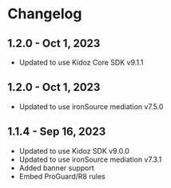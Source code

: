# Changelog

## 1.2.0 - Oct 1, 2023

* Updated to use Kidoz Core SDK v9.1.1
  
## 1.2.0 - Oct 1, 2023

* Updated to use ironSource mediation v7.5.0


## 1.1.4 - Sep 16, 2023

* Updated to use Kidoz SDK v9.0.0
* Updated to use ironSource mediation v7.3.1
* Added banner support
* Embed ProGuard/R8 rules
